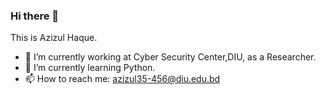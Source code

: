 ### Hi there 👋
This is Azizul Haque.

- 🔭 I’m currently working at Cyber Security Center,DIU, as a Researcher.
- 🌱 I’m currently learning Python.
- 📫 How to reach me: azizul35-456@diu.edu.bd
